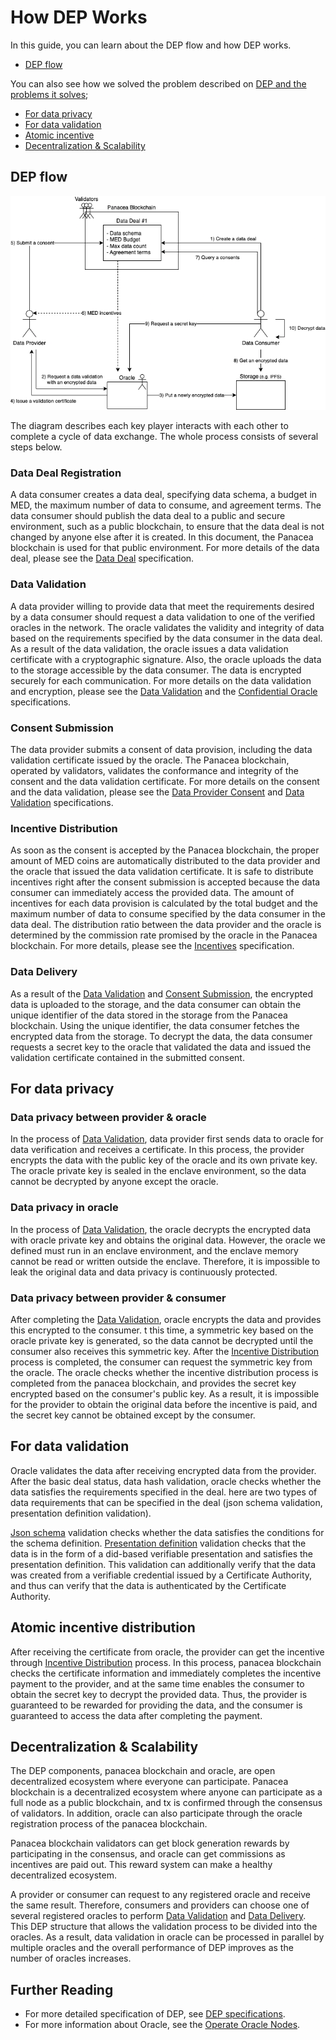 # How DEP Works

In this guide, you can learn about the DEP flow and how DEP works.

- [DEP flow](#dep-flow)

You can also see how we solved the problem described on [DEP and the problems it solves](./1-DEP-problems-it-solves.md);

- [For data privacy](#for-data-privacy)
- [For data validation](#for-data-validation)
- [Atomic incentive](#atomic-incentive-distribution)
- [Decentralization & Scalability](#decentralization--scalability)

## DEP flow

![](images/user-flow.drawio.png)

The diagram describes each key player interacts with each other to complete a cycle of data exchange. The whole process consists of several steps below.

### Data Deal Registration

A data consumer creates a data deal, specifying data schema, a budget in MED, the maximum number of data to consume, and agreement terms. The data consumer should publish the data deal to a public and secure environment, such as a public blockchain, to ensure that the data deal is not changed by anyone else after it is created. In this document, the Panacea blockchain is used for that public environment. For more details of the data deal, please see the [Data Deal](2-data-deal.md) specification.

### Data Validation

A data provider willing to provide data that meet the requirements desired by a data consumer should request a data validation to one of the verified oracles in the network.
The oracle validates the validity and integrity of data based on the requirements specified by the data consumer in the data deal. As a result of the data validation, the oracle issues a data validation certificate with a cryptographic signature. Also, the oracle uploads the data to the storage accessible by the data consumer.
The data is encrypted securely for each communication. For more details on the data validation and encryption, please see the [Data Validation](../../3-protocol-devs/1-dep-specs/4-data-validation.md) and the [Confidential Oracle](../../3-protocol-devs/1-dep-specs/5-confidential-oracle.md) specifications.

### Consent Submission

The data provider submits a consent of data provision, including the data validation certificate issued by the oracle.
The Panacea blockchain, operated by validators, validates the conformance and integrity of the consent and the data validation certificate.
For more details on the consent and the data validation, please see the [Data Provider Consent](../../3-protocol-devs/1-dep-specs/3-data-provider-consent.md) and [Data Validation](../../3-protocol-devs/1-dep-specs/4-data-validation.md) specifications.

### Incentive Distribution

As soon as the consent is accepted by the Panacea blockchain, the proper amount of MED coins are automatically distributed to the data provider and the oracle that issued the data validation certificate.
It is safe to distribute incentives right after the consent submission is accepted because the data consumer can immediately access the provided data.
The amount of incentives for each data provision is calculated by the total budget and the maximum number of data to consume specified by the data consumer in the data deal. The distribution ratio between the data provider and the oracle is determined by the commission rate promised by the oracle in the Panacea blockchain.
For more details, please see the [Incentives](../../3-protocol-devs/1-dep-specs/6-incentives.md) specification.

### Data Delivery

As a result of the [Data Validation](#data-validation) and [Consent Submission](#consent-submission), the encrypted data is uploaded to the storage, and the data consumer can obtain the unique identifier of the data stored in the storage from the Panacea blockchain. Using the unique identifier, the data consumer fetches the encrypted data from the storage.
To decrypt the data, the data consumer requests a secret key to the oracle that validated the data and issued the validation certificate contained in the submitted consent.


## For data privacy

### Data privacy between provider & oracle

In the process of [Data Validation](#data-validation), data provider first sends data to oracle for data verification and receives a certificate.
In this process, the provider encrypts the data with the public key of the oracle and its own private key.
The oracle private key is sealed in the enclave environment, so the data cannot be decrypted by anyone except the oracle.

### Data privacy in oracle

In the process of [Data Validation](#data-validation), the oracle decrypts the encrypted data with oracle private key and obtains the original data.
However, the oracle we defined must run in an enclave environment, and the enclave memory cannot be read or written outside the enclave.
Therefore, it is impossible to leak the original data and data privacy is continuously protected.

### Data privacy between provider & consumer

After completing the [Data Validation](#data-validation), oracle encrypts the data and provides this encrypted to the consumer.
t this time, a symmetric key based on the oracle private key is generated, so the data cannot be decrypted until the consumer also receives this symmetric key.
After the [Incentive Distribution](#incentive-distribution) process is completed, the consumer can request the symmetric key from the oracle.
The oracle checks whether the incentive distribution process is completed from the panacea blockchain, and provides the secret key encrypted based on the consumer's public key.
As a result, it is impossible for the provider to obtain the original data before the incentive is paid, and the secret key cannot be obtained except by the consumer.

## For data validation

Oracle validates the data after receiving encrypted data from the provider.
After the basic deal status, data hash validation, oracle checks whether the data satisfies the requirements specified in the deal.
here are two types of data requirements that can be specified in the deal (json schema validation, presentation definition validation).

[Json schema](https://json-schema.org) validation checks whether the data satisfies the conditions for the schema definition.
[Presentation definition](https://identity.foundation/presentation-exchange/#presentation-definition) validation checks that the data is in the form of a did-based verifiable presentation and satisfies the presentation definition.
This validation can additionally verify that the data was created from a verifiable credential issued by a Certificate Authority, and thus can verify that the data is authenticated by the Certificate Authority.

## Atomic incentive distribution

After receiving the certificate from oracle, the provider can get the incentive through [Incentive Distribution](#incentive-distribution) process.
In this process, panacea blockchain checks the certificate information and immediately completes the incentive payment to the provider, and at the same time enables the consumer to obtain the secret key to decrypt the provided data.
Thus, the provider is guaranteed to be rewarded for providing the data, and the consumer is guaranteed to access the data after completing the payment.

## Decentralization & Scalability

The DEP components, panacea blockchain and oracle, are open decentralized ecosystem where everyone can participate.
Panacea blockchain is a decentralized ecosystem where anyone can participate as a full node as a public blockchain, and tx is confirmed through the consensus of validators. 
In addition, oracle can also participate through the oracle registration process of the panacea blockchain.

Panacea blockchain validators can get block generation rewards by participating in the consensus, and oracle can get commissions as incentives are paid out.
This reward system can make a healthy decentralized ecosystem.

A provider or consumer can request to any registered oracle and receive the same result.
Therefore, consumers and providers can choose one of several registered oracles to perform [Data Validation](#data-validation) and [Data Delivery](#data-delivery).
This DEP structure that allows the validation process to be divided into the oracles.
As a result, data validation in oracle can be processed in parallel by multiple oracles and the overall performance of DEP improves as the number of oracles increases.

## Further Reading

- For more detailed specification of DEP, see [DEP specifications](../../3-protocol-devs/1-dep-specs/0-overview.md).
- For more information about Oracle, see the [Operate Oracle Nodes](../../5-oracles/1-operate-oracle-nodes/0-overview.md).
